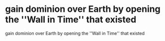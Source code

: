 # gain dominion over Earth by opening the ''Wall in Time'' that existed

gain dominion over Earth by opening the ''Wall in Time'' that existed
